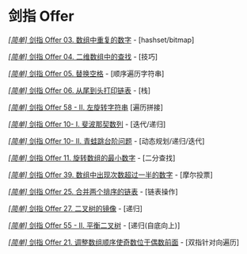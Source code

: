 # 剑指 Offer

[*[简单]* 剑指 Offer 03. 数组中重复的数字](https://leetcode-cn.com/problems/shu-zu-zhong-zhong-fu-de-shu-zi-lcof/) - [hashset/bitmap]

[*[简单]* 剑指 Offer 04. 二维数组中的查找](https://leetcode-cn.com/problems/er-wei-shu-zu-zhong-de-cha-zhao-lcof/) - [技巧]

[*[简单]* 剑指 Offer 05. 替换空格](https://leetcode-cn.com/problems/ti-huan-kong-ge-lcof/) - [顺序遍历字符串]

[*[简单]* 剑指 Offer 06. 从尾到头打印链表](https://leetcode-cn.com/problems/cong-wei-dao-tou-da-yin-lian-biao-lcof/) - [栈]

[*[简单]* 剑指 Offer 58 - II. 左旋转字符串](https://leetcode-cn.com/problems/zuo-xuan-zhuan-zi-fu-chuan-lcof/) [遍历拼接]

[*[简单]* 剑指 Offer 10- I. 斐波那契数列](https://leetcode-cn.com/problems/fei-bo-na-qi-shu-lie-lcof/) - [迭代/递归]

[*[简单]* 剑指 Offer 10- II. 青蛙跳台阶问题](https://leetcode-cn.com/problems/qing-wa-tiao-tai-jie-wen-ti-lcof/) - [动态规划/递归/迭代]

[*[简单]* 剑指 Offer 11. 旋转数组的最小数字](https://leetcode-cn.com/problems/xuan-zhuan-shu-zu-de-zui-xiao-shu-zi-lcof/) - [二分查找]

[*[简单]* 剑指 Offer 39. 数组中出现次数超过一半的数字](https://leetcode-cn.com/problems/shu-zu-zhong-chu-xian-ci-shu-chao-guo-yi-ban-de-shu-zi-lcof/) - [摩尔投票]

[*[简单]* 剑指 Offer 25. 合并两个排序的链表](https://leetcode-cn.com/problems/he-bing-liang-ge-pai-xu-de-lian-biao-lcof/) - [链表操作]

[*[简单]* 剑指 Offer 27. 二叉树的镜像](https://leetcode-cn.com/problems/er-cha-shu-de-jing-xiang-lcof/) - [递归]

[*[简单]* 剑指 Offer 55 - II. 平衡二叉树](https://leetcode-cn.com/problems/ping-heng-er-cha-shu-lcof/) - [递归(自底向上)]

[*[简单]* 剑指 Offer 21. 调整数组顺序使奇数位于偶数前面](https://leetcode-cn.com/problems/diao-zheng-shu-zu-shun-xu-shi-qi-shu-wei-yu-ou-shu-qian-mian-lcof/) - [双指针对向遍历]